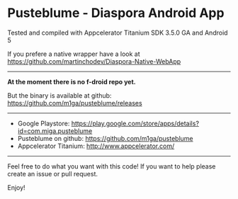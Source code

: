 # Pusteblume - Diaspora Android App

Tested and compiled with Appcelerator Titanium SDK 3.5.0 GA and Android 5

If you prefere a native wrapper have a look at https://github.com/martinchodev/Diaspora-Native-WebApp

---

**At the moment there is no f-droid repo yet.**

But the binary is available at github: https://github.com/m1ga/pusteblume/releases

---

* Google Playstore: https://play.google.com/store/apps/details?id=com.miga.pusteblume
* Pusteblume on github: https://github.com/m1ga/pusteblume
* Appcelerator Titanium: http://www.appcelerator.com/

---

Feel free to do what you want with this code! If you want to help please create an issue or pull request.

Enjoy!

